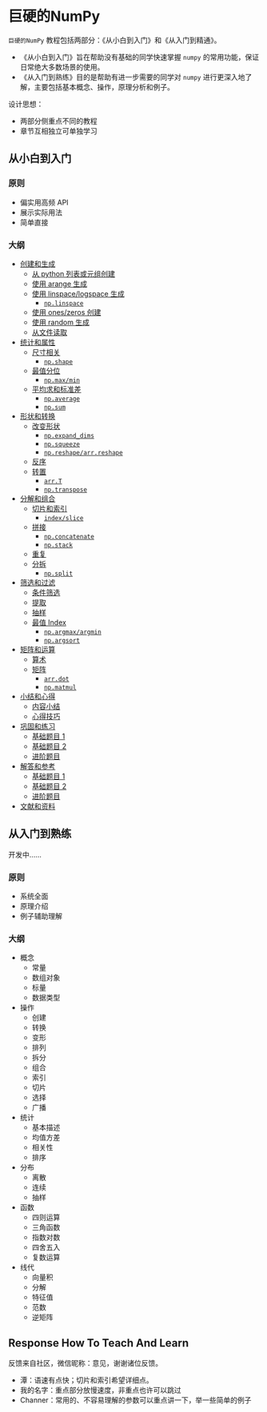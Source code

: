 # 巨硬的NumPy

`巨硬的NumPy` 教程包括两部分：《从小白到入门》和《从入门到精通》。

- 《从小白到入门》旨在帮助没有基础的同学快速掌握 `numpy` 的常用功能，保证日常绝大多数场景的使用。
- 《从入门到熟练》目的是帮助有进一步需要的同学对 `numpy` 进行更深入地了解，主要包括基本概念、操作，原理分析和例子。

设计思想：

- 两部分侧重点不同的教程
- 章节互相独立可单独学习


## 从小白到入门

### 原则

- 偏实用高频 API
- 展示实际用法
- 简单直接

### 大纲

- [创建和生成](https://nbviewer.org/github/datawhalechina/powerful-numpy/blob/main/src/introduction/ch-all.ipynb#创建和生成)
    - [从 python 列表或元组创建](https://nbviewer.org/github/datawhalechina/powerful-numpy/blob/main/src/introduction/ch-all.ipynb#从-python-列表或元组创建)
    - [使用 arange 生成](https://nbviewer.org/github/datawhalechina/powerful-numpy/blob/main/src/introduction/ch-all.ipynb#使用-arange-生成)
    - [使用 linspace/logspace 生成](https://nbviewer.org/github/datawhalechina/powerful-numpy/blob/main/src/introduction/ch-all.ipynb#使用-linspace/logspace-生成)
        - [`np.linspace`](https://nbviewer.org/github/datawhalechina/powerful-numpy/blob/main/src/introduction/ch-all.ipynb#np.linspace)
    - [使用 ones/zeros 创建](https://nbviewer.org/github/datawhalechina/powerful-numpy/blob/main/src/introduction/ch-all.ipynb#使用-ones/zeros-创建)
    - [使用 random 生成](https://nbviewer.org/github/datawhalechina/powerful-numpy/blob/main/src/introduction/ch-all.ipynb#使用-random-生成)
    - [从文件读取](https://nbviewer.org/github/datawhalechina/powerful-numpy/blob/main/src/introduction/ch-all.ipynb#从文件读取)
- [统计和属性](https://nbviewer.org/github/datawhalechina/powerful-numpy/blob/main/src/introduction/ch-all.ipynb#统计和属性)
    - [尺寸相关](https://nbviewer.org/github/datawhalechina/powerful-numpy/blob/main/src/introduction/ch-all.ipynb#尺寸相关)
        - [`np.shape`](https://nbviewer.org/github/datawhalechina/powerful-numpy/blob/main/src/introduction/ch-all.ipynb#np.shape)
    - [最值分位](https://nbviewer.org/github/datawhalechina/powerful-numpy/blob/main/src/introduction/ch-all.ipynb#最值分位)
        - [`np.max/min`](https://nbviewer.org/github/datawhalechina/powerful-numpy/blob/main/src/introduction/ch-all.ipynb#np.max/min)
    - [平均求和标准差](https://nbviewer.org/github/datawhalechina/powerful-numpy/blob/main/src/introduction/ch-all.ipynb#平均求和标准差)
        - [`np.average`](https://nbviewer.org/github/datawhalechina/powerful-numpy/blob/main/src/introduction/ch-all.ipynb#np.average)
        - [`np.sum`](https://nbviewer.org/github/datawhalechina/powerful-numpy/blob/main/src/introduction/ch-all.ipynb#np.sum)
- [形状和转换](https://nbviewer.org/github/datawhalechina/powerful-numpy/blob/main/src/introduction/ch-all.ipynb#形状和转换)
    - [改变形状](https://nbviewer.org/github/datawhalechina/powerful-numpy/blob/main/src/introduction/ch-all.ipynb#改变形状)
        - [`np.expand_dims`](https://nbviewer.org/github/datawhalechina/powerful-numpy/blob/main/src/introduction/ch-all.ipynb#np.expand_dims)
        - [`np.squeeze`](https://nbviewer.org/github/datawhalechina/powerful-numpy/blob/main/src/introduction/ch-all.ipynb#np.squeeze)
        - [`np.reshape/arr.reshape`](https://nbviewer.org/github/datawhalechina/powerful-numpy/blob/main/src/introduction/ch-all.ipynb#np.reshape/arr.reshape)
    - [反序](https://nbviewer.org/github/datawhalechina/powerful-numpy/blob/main/src/introduction/ch-all.ipynb#反序)
    - [转置](https://nbviewer.org/github/datawhalechina/powerful-numpy/blob/main/src/introduction/ch-all.ipynb#转置)
        - [`arr.T`](https://nbviewer.org/github/datawhalechina/powerful-numpy/blob/main/src/introduction/ch-all.ipynb#arr.T)
        - [`np.transpose`](https://nbviewer.org/github/datawhalechina/powerful-numpy/blob/main/src/introduction/ch-all.ipynb#np.transpose)
- [分解和组合](https://nbviewer.org/github/datawhalechina/powerful-numpy/blob/main/src/introduction/ch-all.ipynb#分解和组合)
    - [切片和索引](https://nbviewer.org/github/datawhalechina/powerful-numpy/blob/main/src/introduction/ch-all.ipynb#切片和索引)
        - [`index/slice`](https://nbviewer.org/github/datawhalechina/powerful-numpy/blob/main/src/introduction/ch-all.ipynb#index/slice)
    - [拼接](https://nbviewer.org/github/datawhalechina/powerful-numpy/blob/main/src/introduction/ch-all.ipynb#拼接)
        - [`np.concatenate`](https://nbviewer.org/github/datawhalechina/powerful-numpy/blob/main/src/introduction/ch-all.ipynb#np.concatenate)
        - [`np.stack`](https://nbviewer.org/github/datawhalechina/powerful-numpy/blob/main/src/introduction/ch-all.ipynb#np.stack)
    - [重复](https://nbviewer.org/github/datawhalechina/powerful-numpy/blob/main/src/introduction/ch-all.ipynb#重复)
    - [分拆](https://nbviewer.org/github/datawhalechina/powerful-numpy/blob/main/src/introduction/ch-all.ipynb#分拆)
        - [`np.split`](https://nbviewer.org/github/datawhalechina/powerful-numpy/blob/main/src/introduction/ch-all.ipynb#np.split)
- [筛选和过滤](https://nbviewer.org/github/datawhalechina/powerful-numpy/blob/main/src/introduction/ch-all.ipynb#筛选和过滤)
    - [条件筛选](https://nbviewer.org/github/datawhalechina/powerful-numpy/blob/main/src/introduction/ch-all.ipynb#条件筛选)
    - [提取](https://nbviewer.org/github/datawhalechina/powerful-numpy/blob/main/src/introduction/ch-all.ipynb#提取)
    - [抽样](https://nbviewer.org/github/datawhalechina/powerful-numpy/blob/main/src/introduction/ch-all.ipynb#抽样)
    - [最值 Index](https://nbviewer.org/github/datawhalechina/powerful-numpy/blob/main/src/introduction/ch-all.ipynb#最值-Index)
        - [`np.argmax/argmin`](https://nbviewer.org/github/datawhalechina/powerful-numpy/blob/main/src/introduction/ch-all.ipynb#np.argmax/argmin)
        - [`np.argsort`](https://nbviewer.org/github/datawhalechina/powerful-numpy/blob/main/src/introduction/ch-all.ipynb#np.argsort)
- [矩阵和运算](https://nbviewer.org/github/datawhalechina/powerful-numpy/blob/main/src/introduction/ch-all.ipynb#矩阵和运算)
    - [算术](https://nbviewer.org/github/datawhalechina/powerful-numpy/blob/main/src/introduction/ch-all.ipynb#算术)
    - [矩阵](https://nbviewer.org/github/datawhalechina/powerful-numpy/blob/main/src/introduction/ch-all.ipynb#矩阵)
        - [`arr.dot`](https://nbviewer.org/github/datawhalechina/powerful-numpy/blob/main/src/introduction/ch-all.ipynb#arr.dot)
        - [`np.matmul`](https://nbviewer.org/github/datawhalechina/powerful-numpy/blob/main/src/introduction/ch-all.ipynb#np.matmul)
- [小结和心得](https://nbviewer.org/github/datawhalechina/powerful-numpy/blob/main/src/introduction/ch-all.ipynb#小结和心得)
    - [内容小结](https://nbviewer.org/github/datawhalechina/powerful-numpy/blob/main/src/introduction/ch-all.ipynb#内容小结)
    - [心得技巧](https://nbviewer.org/github/datawhalechina/powerful-numpy/blob/main/src/introduction/ch-all.ipynb#心得技巧)
- [巩固和练习](https://nbviewer.org/github/datawhalechina/powerful-numpy/blob/main/src/introduction/ch-all.ipynb#巩固和练习)
    - [基础题目 1](https://nbviewer.org/github/datawhalechina/powerful-numpy/blob/main/src/introduction/ch-all.ipynb#基础题目1)
    - [基础题目 2](https://nbviewer.org/github/datawhalechina/powerful-numpy/blob/main/src/introduction/ch-all.ipynb#基础题目2)
    - [进阶题目](https://nbviewer.org/github/datawhalechina/powerful-numpy/blob/main/src/introduction/ch-all.ipynb#进阶题目)
- [解答和参考](https://nbviewer.org/github/datawhalechina/powerful-numpy/blob/main/src/introduction/ch-all.ipynb#解答和参考)
    - [基础题目 1](https://nbviewer.org/github/datawhalechina/powerful-numpy/blob/main/src/introduction/ch-all.ipynb#基础题目1)
    - [基础题目 2](https://nbviewer.org/github/datawhalechina/powerful-numpy/blob/main/src/introduction/ch-all.ipynb#基础题目2)
    - [进阶题目](https://nbviewer.org/github/datawhalechina/powerful-numpy/blob/main/src/introduction/ch-all.ipynb#进阶题目)
- [文献和资料](https://nbviewer.org/github/datawhalechina/powerful-numpy/blob/main/src/introduction/ch-all.ipynb#文献和资料)

## 从入门到熟练

开发中……

### 原则

- 系统全面
- 原理介绍
- 例子辅助理解

### 大纲

- 概念
    - 常量
    - 数组对象
    - 标量
    - 数据类型
- 操作
    - 创建
    - 转换
    - 变形
    - 排列
    - 拆分
    - 组合
    - 索引
    - 切片
    - 选择
    - 广播
- 统计
    - 基本描述
    - 均值方差
    - 相关性
    - 排序
- 分布
    - 离散
    - 连续
    - 抽样
- 函数
    - 四则运算
    - 三角函数
    - 指数对数
    - 四舍五入
    - 复数运算
- 线代
    - 向量积
    - 分解
    - 特征值
    - 范数
    - 逆矩阵



## Response How To Teach And Learn


反馈来自社区，微信昵称：意见，谢谢诸位反馈。

- 潭：语速有点快；切片和索引希望详细点。
- 我的名字：重点部分放慢速度，非重点也许可以跳过
- Channer：常用的、不容易理解的参数可以重点讲一下，举一些简单的例子
